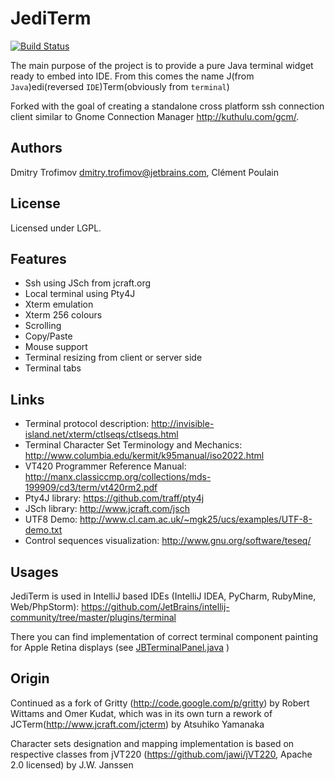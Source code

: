 JediTerm
========

[![Build Status](https://travis-ci.org/JetBrains/jediterm.png?branch=master)](https://travis-ci.org/JetBrains/jediterm)

The main purpose of the project is to provide a pure Java terminal widget ready
to embed into IDE. From this comes the name
J(from `Java`)edi(reversed `IDE`)Term(obviously from `terminal`)

Forked with the goal of creating a standalone cross platform ssh connection client similar to Gnome Connection Manager http://kuthulu.com/gcm/. 


Authors
-------
Dmitry Trofimov <dmitry.trofimov@jetbrains.com>, Clément Poulain


License
-------
Licensed under LGPL.


Features
--------

* Ssh using JSch from jcraft.org 
* Local terminal using Pty4J
* Xterm emulation
* Xterm 256 colours
* Scrolling
* Copy/Paste
* Mouse support
* Terminal resizing from client or server side
* Terminal tabs


Links
-----
 * Terminal protocol description: http://invisible-island.net/xterm/ctlseqs/ctlseqs.html
 * Terminal Character Set Terminology and Mechanics: http://www.columbia.edu/kermit/k95manual/iso2022.html
 * VT420 Programmer Reference Manual: http://manx.classiccmp.org/collections/mds-199909/cd3/term/vt420rm2.pdf
 * Pty4J library: https://github.com/traff/pty4j
 * JSch library: http://www.jcraft.com/jsch
 * UTF8 Demo: http://www.cl.cam.ac.uk/~mgk25/ucs/examples/UTF-8-demo.txt
 * Control sequences visualization: http://www.gnu.org/software/teseq/


Usages
------

JediTerm is used in IntelliJ based IDEs (IntelliJ IDEA, PyCharm, RubyMine, Web/PhpStorm): https://github.com/JetBrains/intellij-community/tree/master/plugins/terminal

There you can find implementation of correct terminal component painting for Apple Retina displays (see [JBTerminalPanel.java](https://github.com/JetBrains/intellij-community/blob/master/plugins/terminal/src/org/jetbrains/plugins/terminal/JBTerminalPanel.java) )

Origin
------
Continued as a fork of Gritty (http://code.google.com/p/gritty) by Robert Wittams
and Omer Kudat, which was in its own turn a rework of
JCTerm(http://www.jcraft.com/jcterm) by Atsuhiko Yamanaka

Character sets designation and mapping implementation is based on 
respective classes from jVT220 (https://github.com/jawi/jVT220, Apache 2.0 licensed) by J.W. Janssen
